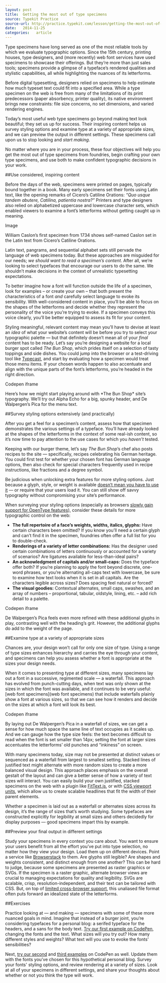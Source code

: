 ```yaml
---
layout: post
title:  Getting the most out of type specimens
source: Typekit Practice
source-url: http://practice.typekit.com/lesson/getting-the-most-out-of-type-specimens/
date:   2014-11-25
categories:   article
---
```


Type specimens have long served as one of the most reliable tools by which we evaluate typographic options. Since the 15th century, printing houses, type designers, and (more recently) web font services have used specimens to showcase their offerings. But they’re more than just sales tools; specimens provide a glimpse of a typeface’s rendered qualities and stylistic capabilities, all while highlighting the nuances of its letterforms.

Before digital typesetting, designers relied on specimens to help estimate how much typeset text could fit into a specified area. While a type specimen on the web is free from many of the limitations of its print predecessors (paper absorbency, printer quality), its native environment brings new constraints: file size concerns, no set dimensions, and varied rendering engines.

Today’s most useful web type specimens go beyond making text look beautiful; they set us up for success. Their inspiring content helps us survey styling options and examine type at a variety of appropriate sizes, and we can preview the output in different settings. These specimens call upon us to stop looking and *start making*.

No matter where you are in your process, these four objectives will help you get the most out of type specimens from foundries, begin crafting your own type specimens, and use both to make confident typographic decisions in your work.

##Use considered, inspiring content

Before the days of the web, specimens were printed on pages, typically bound together in a book. Many early specimens set their fonts using Latin text, like the opening remarks of Cicero’s Catiline Orations: *“Quo usque tandem abutere, Catilina, patientia nostra?”* Printers and type designers also relied on alphabetized uppercase and lowercase character sets, which enabled viewers to examine a font’s letterforms without getting caught up in meaning.

Image

<p class="caption sans-s-bold">William Caslon’s first specimen from 1734 shows self-named Caslon set in the Latin text from Cicero’s Catiline Orations.</p>

Latin text, pangrams, and sequential alphabet sets still pervade the language of web specimens today. But these approaches are misguided for our needs; *we should want to read a specimen’s content*. After all, we’re looking to select typefaces that encourage our users to do the same. We shouldn’t make decisions in the context of unrealistic typesetting expectations.

To better imagine how a font will function outside the life of a specimen, look for examples – or create your own – that both present the characteristics of a font *and* carefully select language to evoke its sensibility. With well-considered content in place, you’ll be able to focus on the shapes of the letterforms and decide whether they represent the personality of the voice you’re trying to evoke. If a specimen conveys this voice clearly, you’ll be better equipped to assess its fit for your content.

Styling meaningful, relevant content may mean you’ll have to devise at least an *idea* of what your website’s content will be before you try to select your typographic palette — but that definitely doesn’t mean all of your *final* content has to be ready. Let’s say you’re designing a website for a local burger spot called *The Bun Shop*, which prides itself on a selection of tasty toppings and side dishes. You could jump into the browser or a test-driving tool like [Typecast](http://typecast.com/), and start by evaluating how a specimen would treat those menu items. If your chosen words happen to also accentuate and align with the unique parts of the font’s letterforms, you’re headed in the right direction.

Codepen iframe

<p class="caption sans-s-bold">Here’s how we might start playing around with *The Bun Shop* site’s typography. We’ll try out Alpha Echo for a big, spunky header, and De Walpergen’s Pica for the menu text.</p>

##Survey styling options extensively (and practically)

After you get a feel for a specimen’s content, assess how that specimen demonstrates the various settings of a typeface. You’ll have already looked at the shapes of the letterforms in the context of some real-ish content, so it’s now time to pay attention to the use cases for which you *haven’t* tested.

Keeping with our burger theme, let’s say *The Bun Shop*’s chef also posts recipes to the site — specifically, recipes celebrating his German heritage. You could first test for whether your chosen font has German language options, then also check for special characters frequently used in recipe instructions, like fractions and a degree symbol.

Be judicious when unlocking extra features for more styling options. Just because a glyph, style, or weight is available [doesn’t mean you have to use it](http://blog.typekit.com/2013/10/09/on-weights-styles/) — or require that your users load it. You can still show off savvy typography without compromising your site’s performance.

When surveying your styling options (especially as browsers [slowly gain support for OpenType features](http://caniuse.com/font-feature)), consider these details for more typographic control on the web:
* **The full repertoire of a face’s weights, widths, italics, glyphs:** Have certain characters been omitted? If you know you’ll need a certain glyph and can’t find it in the specimen, foundries often offer a full list for you to double-check.
* **Renderings of a variety of letter combinations:** Has the designer used certain combinations of letters continuously or accounted for a variety of scenarios? Are ligatures available for less-than-ideal pairs?
* **An acknowledgment of capitals and/or small-caps:** Does the typeface offer both? If you’re planning to apply the font beyond discrete, one-word phrases, or you’re alternating all-caps text with lowercase, be sure to examine how text looks when it is set in all capitals. Are the characters legible across sizes? Does spacing feel natural or forced?
* **The visual goodies:** Contextual alternates, small caps, swashes, and an array of numbers – proportional, tabular, oldstyle, lining, etc. – add rich detail to a palette.

Codepen iframe

<p class="caption sans-s-bold">De Walpergen’s Pica feels even more refined with these additional glyphs in play, contrasting well with the heading’s grit. However, the additional glyphs do add to the weight of the page.</p>

##Examine type at a variety of appropriate sizes

Chances are, your design won’t call for only one size of type. Using a range of type sizes enhances hierarchy and carries the eye through your content, and specimens can help you assess whether a font is appropriate at the sizes your design needs.

When it comes to presenting type at different sizes, many specimens lay out a font in a successive, regimented scale — a waterfall. This approach has evolved from punch-cutting days, when text was only shown at the sizes in which the font was available, and it continues to be very useful: [web font specimens](web font specimens) that include waterfalls plainly show a font at various sizes, so that we can see how it renders and decide on the sizes at which a font will look its best.

Codepen iframe

<p class="caption sans-s-bold">By laying out De Walpergen’s Pica in a waterfall of sizes, we can get a sense for how much space the same line of text occupies as it scales up. And we can gauge how the type size feels: the text becomes difficult to read when the font is set smaller than 14px; setting the font at larger sizes accentuates the letterforms’ old punches and “inkiness” on screen.</p>

With many specimens today, size may not be presented at distinct values or sequenced as a waterfall from largest to smallest setting. Stacked lines of justified text might alternate with more random sizes to create a more balanced visual design. This approach places emphasis on the overall gestalt of the layout and can give a better sense of how a variety of text sizes will interact. You can easily build your own justified, stacked specimens on the web with a plugin like [FitText.js](http://fittextjs.com/), or with [CSS viewport units](http://css-tricks.com/viewport-sized-typography/), which allow us to create scalable headlines that fit the width of their parent elements.

Whether a specimen is laid out as a waterfall or alternates sizes across its design, it’s the range of sizes that’s worth studying. Some typefaces are constructed explicitly for legibility at small sizes and others decidedly for display purposes — good specimens impart this by example.

##Preview your final output in different settings

Study your specimens in every context you care about. You want to ensure your users benefit from all the effort you’ve put into type selection, no matter how they view your design. Load them up on different devices. Point a service like [Browserstack](http://www.browserstack.com/) to them. Are glyphs still legible? Are shapes and weights consistent, and distinct enough from one another?
This can be hard to judge, because some specimens are presented as raster graphics or SVGs. If the specimen is a raster graphic, alternate browser views are crucial to managing expectations for quality and legibility. SVGs are scalable, crisp, resolution-independent, and their text can be tailored with CSS. But, on top of [limited cross-browser support](http://caniuse.com/#feat=svg-fonts), this unaliased file format often puts forward an idealized state of the letterforms.

##Exercises

Practice looking at — and making — specimens with some of these more nuanced goals in mind. Imagine that instead of a burger joint, you’re considering typefaces for a personal blog: a serifed typeface for the headers, and a sans for the body text. [Try our first example on CodePen](http://practice.typekit.com/lesson/getting-the-most-out-of-type-specimens/#example1), changing the fonts and the text. What sizes will you try out? How many different styles and weights? What text will you use to evoke the fonts' sensibilities?

Next, [try our second](http://practice.typekit.com/lesson/getting-the-most-out-of-type-specimens/#example2) and [third examples](http://practice.typekit.com/lesson/getting-the-most-out-of-type-specimens/#example3) on CodePen as well. Update them with the fonts you’ve chosen for this hypothetical personal blog. Survey your fonts' styling options, and review rendering at a variety of sizes. Look at all of your specimens in different settings, and share your thoughts about whether or not you think the type will work.
